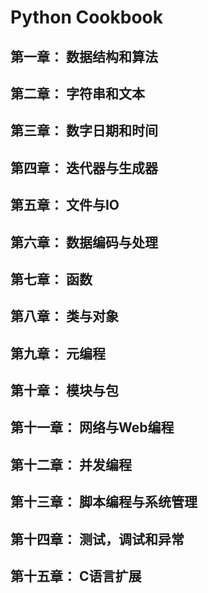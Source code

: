 # Python Cookbook

## 第一章： 数据结构和算法

## 第二章： 字符串和文本

## 第三章： 数字日期和时间

## 第四章： 迭代器与生成器

## 第五章： 文件与IO

## 第六章： 数据编码与处理

## 第七章： 函数

## 第八章： 类与对象

## 第九章： 元编程

## 第十章： 模块与包

## 第十一章： 网络与Web编程

## 第十二章： 并发编程

## 第十三章： 脚本编程与系统管理

## 第十四章： 测试，调试和异常

## 第十五章： C语言扩展
